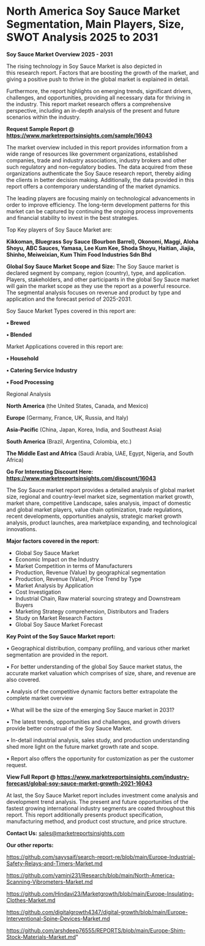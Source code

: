 # North America Soy Sauce Market Segmentation, Main Players, Size, SWOT Analysis 2025 to 2031

<Strong> Soy Sauce Market Overview 2025 - 2031</strong>

The rising technology in Soy Sauce Market is also depicted in this research report. Factors that are boosting the growth of the market, and giving a positive push to thrive in the global market is explained in detail.

Furthermore, the report highlights on emerging trends, significant drivers, challenges, and opportunities, providing all necessary data for thriving in the industry. This report market research offers a comprehensive perspective, including an in-depth analysis of the present and future scenarios within the industry.

<strong>Request Sample Report @ <a href=https://www.marketreportsinsights.com/sample/16043>https://www.marketreportsinsights.com/sample/16043</a></strong>

The market overview included in this report provides information from a wide range of resources like government organizations, established companies, trade and industry associations, industry brokers and other such regulatory and non-regulatory bodies. The data acquired from these organizations authenticate the Soy Sauce research report, thereby aiding the clients in better decision making. Additionally, the data provided in this report offers a contemporary understanding of the market dynamics.

The leading players are focusing mainly on technological advancements in order to improve efficiency. The long-term development patterns for this market can be captured by continuing the ongoing process improvements and financial stability to invest in the best strategies.

Top Key players of Soy Sauce Market are:

<strong>Kikkoman, Bluegrass Soy Sauce (Bourbon Barrel), Okonomi, Maggi, Aloha Shoyu, ABC Sauces, Yamasa, Lee Kum Kee, Shoda Shoyu, Haitian, Jiajia, Shinho, Meiweixian, Kum Thim Food Industries Sdn Bhd</strong>

<strong><b>Global Soy Sauce Market Scope and Size:</b></strong>
The Soy Sauce market is declared segment by company, region (country), type, and application. Players, stakeholders, and other participants in the global Soy Sauce market will gain the market scope as they use the report as a powerful resource. The segmental analysis focuses on revenue and product by type and application and the forecast period of 2025-2031.

Soy Sauce Market Types covered in this report are:

<strong>• Brewed

• Blended</strong>

Market Applications covered in this report are:

<strong>• Household

• Catering Service Industry

• Food Processing</strong> 

Regional Analysis

<strong>North America</strong> (the United States, Canada, and Mexico)

<strong>Europe</strong> (Germany, France, UK, Russia, and Italy)

<strong>Asia-Pacific</strong> (China, Japan, Korea, India, and Southeast Asia)

<strong>South America</strong> (Brazil, Argentina, Colombia, etc.)

<strong>The Middle East and Africa</strong> (Saudi Arabia, UAE, Egypt, Nigeria, and South Africa)

<strong>Go For Interesting Discount Here: <a href=https://www.marketreportsinsights.com/discount/16043>https://www.marketreportsinsights.com/discount/16043</a></strong>

The Soy Sauce market report provides a detailed analysis of global market size, regional and country-level market size, segmentation market growth, market share, competitive Landscape, sales analysis, impact of domestic and global market players, value chain optimization, trade regulations, recent developments, opportunities analysis, strategic market growth analysis, product launches, area marketplace expanding, and technological innovations.

<strong><b>Major factors covered in the report:</b></strong>
<ul>
  <li>Global Soy Sauce Market </li>
  <li>Economic Impact on the Industry</li>
  <li>Market Competition in terms of Manufacturers</li>
  <li>Production, Revenue (Value) by geographical segmentation</li>
  <li>Production, Revenue (Value), Price Trend by Type</li>
  <li>Market Analysis by Application</li>
  <li>Cost Investigation</li>
  <li>Industrial Chain, Raw material sourcing strategy and Downstream Buyers</li>
  <li>Marketing Strategy comprehension, Distributors and Traders</li>
  <li>Study on Market Research Factors</li>
  <li>Global Soy Sauce Market Forecast</li>
</ul>

<strong><b>Key Point of the Soy Sauce Market report:</b></strong>

• Geographical distribution, company profiling, and various other market segmentation are provided in the report.

• For better understanding of the global Soy Sauce market status, the accurate market valuation which comprises of size, share, and revenue are also covered.

• Analysis of the competitive dynamic factors better extrapolate the complete market overview

• What will be the size of the emerging Soy Sauce market in 2031?

• The latest trends, opportunities and challenges, and growth drivers provide better construal of the Soy Sauce Market.

• In-detail industrial analysis, sales study, and production understanding shed more light on the future market growth rate and scope.

• Report also offers the opportunity for customization as per the customer request.

<strong><b>View Full Report @ <a href=https://www.marketreportsinsights.com/industry-forecast/global-soy-sauce-market-growth-2021-16043>https://www.marketreportsinsights.com/industry-forecast/global-soy-sauce-market-growth-2021-16043</a></b></strong>


At last, the Soy Sauce Market report includes investment come analysis and development trend analysis. The present and future opportunities of the fastest growing international industry segments are coated throughout this report. This report additionally presents product specification, manufacturing method, and product cost structure, and price structure.

<strong>Contact Us:</strong>
sales@marketreportsinsights.com

<strong>Our other reports:</strong>

<a href=https://github.com/sayysaif/search-report-re/blob/main/Europe-Industrial-Safety-Relays-and-Timers-Market.md>https://github.com/sayysaif/search-report-re/blob/main/Europe-Industrial-Safety-Relays-and-Timers-Market.md</a>

<a href=https://github.com/yamini231/Research/blob/main/North-America-Scanning-Vibrometers-Market.md>https://github.com/yamini231/Research/blob/main/North-America-Scanning-Vibrometers-Market.md</a>

<a href=https://github.com/Hindavi23/Marketgrowth/blob/main/Europe-Insulating-Clothes-Market.md>https://github.com/Hindavi23/Marketgrowth/blob/main/Europe-Insulating-Clothes-Market.md</a>

<a href=https://github.com/digitalgrowth4347/digital-growth/blob/main/Europe-Interventional-Spine-Devices-Market.md>https://github.com/digitalgrowth4347/digital-growth/blob/main/Europe-Interventional-Spine-Devices-Market.md</a>

<a href=https://github.com/arshdeep76555/REPORTS/blob/main/Europe-Shim-Stock-Materials-Market.md>https://github.com/arshdeep76555/REPORTS/blob/main/Europe-Shim-Stock-Materials-Market.md</a>"
